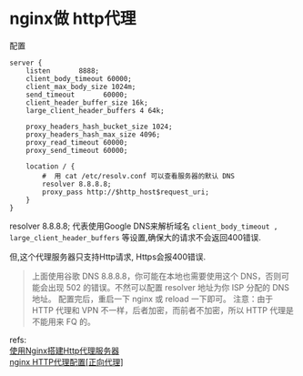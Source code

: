 # nginx做 http代理

配置

	server {
        listen       8888;
        client_body_timeout 60000;
        client_max_body_size 1024m;
        send_timeout       60000;
        client_header_buffer_size 16k;
        large_client_header_buffers 4 64k;

        proxy_headers_hash_bucket_size 1024;
        proxy_headers_hash_max_size 4096;
        proxy_read_timeout 60000;
        proxy_send_timeout 60000;

        location / {
            #  用 cat /etc/resolv.conf 可以查看服务器的默认 DNS
            resolver 8.8.8.8;
            proxy_pass http://$http_host$request_uri;
        }
    }
resolver 8.8.8.8; 代表使用Google DNS来解析域名 `client_body_timeout , large_client_header_buffers` 等设置,确保大的请求不会返回400错误.

但,这个代理服务器只支持Http请求, Https会报400错误.

>上面使用谷歌 DNS 8.8.8.8，你可能在本地也需要使用这个 DNS，否则可能会出现 502 的错误。不然可以配置 resolver 地址为你 ISP 分配的 DNS 地址。
>配置完后，重启一下 nginx 或 reload 一下即可。
>注意：由于 HTTP 代理和 VPN 不一样，后者加密，而前者不加密，所以 HTTP 代理是不能用来 FQ 的。

refs:  
[使用Nginx搭建Http代理服务器][1]  
[nginx HTTP代理配置[正向代理]][2]  

[1]: http://wendal.net/108.html
[2]: http://www.rabbit8.cn/Reprinted/426.html
